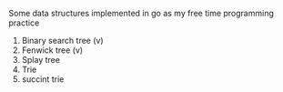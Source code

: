 Some data structures implemented in go as my free time programming practice

1. Binary search tree (v)
2. Fenwick tree (v)
3. Splay tree
4. Trie
5. succint trie